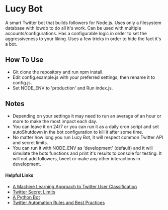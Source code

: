 Lucy Bot
=========

A smart Twitter bot that builds followers for Node.js. Uses only a filesystem database with lowdb to do all it's work. Can be used with multiple accounts/configurations. Has a configurable logic in order to set the aggressiveness to your liking. Uses a few tricks in order to hide the fact it's a bot.

## How To Use
- Git clone the repository and run npm install.
- Edit config.example.js with your preferred settings, then rename it to config.js.
- Set NODE_ENV to 'production' and Run index.js.

## Notes
- Depending on your settings it may need to run an average of an hour or more to make the most impact each day.
- You can leave it on 24/7 or you can run it as a daily cron script and set autoShutdown in the bot configuration to kill it after some time.
- No matter how long you run Lucy Bot, it will respect common Twitter API and secret limits.
- You can run it with NODE_ENV as 'development' (default) and it will simulate the bots functions and print it's results to console for testing. It will not add followers, tweet or make any other interactions in development.

#### Helpful Links
- [A Machine Learning Approach to Twitter User Classification](http://www.cs.wm.edu/~hnw/paper/tdsc12b.pdf)
- [Twitter Secret Limits](http://iag.me/socialmedia/guides/do-you-know-the-twitter-limits/)
- [A Python Bot](https://github.com/rhiever/TwitterFollowBot)
- [Twitter Automation Rules and Best Practices](https://support.twitter.com/articles/76915?lang=en)
